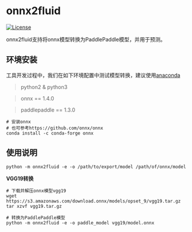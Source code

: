 # onnx2fluid
[![License](https://img.shields.io/badge/license-Apache%202-blue.svg)](LICENSE)


onnx2fluid支持将onnx模型转换为PaddlePaddle模型，并用于预测。

## 环境安装

工具开发过程中，我们在如下环境配置中测试模型转换，建议使用[anaconda](https://docs.anaconda.com/anaconda/install)

> python2 & python3

> onnx == 1.4.0

> paddlepaddle == 1.3.0

``` shell
# 安装onnx
# 也可参考https://github.com/onnx/onnx
conda install -c conda-forge onnx
```

## 使用说明
         
```shell
python -m onnx2fluid -e -o /path/to/export/model /path/of/onnx/model
```
**VGG19转换**
```shell
# 下载并解压onnx模型vgg19
wget https://s3.amazonaws.com/download.onnx/models/opset_9/vgg19.tar.gz
tar xzvf vgg19.tar.gz

# 转换为PaddlePaddle模型
python -m onnx2fluid -e -o paddle_model vgg19/model.onnx
```
